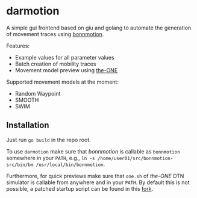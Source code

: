 # darmotion

A simple gui frontend based on giu and golang to automate the generation of movement traces using [bonnmotion](https://www.bonnmotion.net).

Features:

- Example values for all parameter values
- Batch creation of mobility traces
- Movement model preview using [the-ONE](https://github.com/akeranen/the-one)

Supported movement models at the moment:

- Random Waypoint
- SMOOTH
- SWIM

## Installation

Just run `go build` in the repo root.

To use `darmotion` make sure that *bonnmotion* is callable as `bonnmotion` somewhere in your `PATH`, e.g., `ln -s /home/user01/src/bonnmotion-src/bin/bm /usr/local/bin/bonnmotion`. 

Furthermore, for quick previews make sure that `one.sh` of *the-ONE* DTN simulator is callable from anywhere and in your `PATH`. By default this is not possible, a patched startup script can be found in this [fork](https://github.com/gh0st42/the-one).

